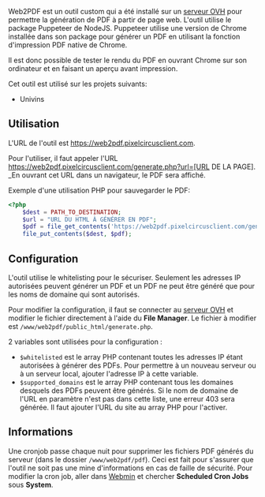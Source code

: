Web2PDF est un outil custom qui a été installé sur un [serveur OVH](serveur-ovh.html) pour permettre la génération de PDF à partir de page web. L'outil utilise le package Puppeteer de NodeJS. Puppeteer utilise une version de Chrome installée dans son package pour générer un PDF en utilisant la fonction d'impression PDF native de Chrome.

Il est donc possible de tester le rendu du PDF en ouvrant Chrome sur son ordinateur et en faisant un aperçu avant impression.

Cet outil est utilisé sur les projets suivants:

- Univins

## Utilisation

L'URL de l'outil est https://web2pdf.pixelcircusclient.com.

Pour l'utiliser, il faut appeler l'URL https://web2pdf.pixelcircusclient.com/generate.php?url=[URL DE LA PAGE]. _En ouvrant cet URL dans un navigateur, le PDF sera affiché.

Exemple d'une utilisation PHP pour sauvegarder le PDF:

```php
<?php
    $dest = PATH_TO_DESTINATION;
    $url = "URL DU HTML À GÉNÉRER EN PDF";
    $pdf = file_get_contents('https://web2pdf.pixelcircusclient.com/generate.php?url='.$url);
    file_put_contents($dest, $pdf);
```

## Configuration

L'outil utilise le whitelisting pour le sécuriser. Seulement les adresses IP autorisées peuvent générer un PDF et un PDF ne peut être généré que pour les noms de domaine qui sont autorisés.

Pour modifier la configuration, il faut se connecter au [serveur OVH](serveur-ovh.html) et modifier le fichier directement à l'aide du **File Manager**. Le fichier à modifier est `/www/web2pdf/public_html/generate.php`.

2 variables sont utilisées pour la configuration :

- `$whitelisted` est le array PHP contenant toutes les adresses IP étant autorisées à générer des PDFs. Pour permettre à un nouveau serveur ou à un serveur local, ajouter l'adresse IP à cette variable.
- `$supported_domains` est le array PHP contenant tous les domaines desquels des PDFs peuvent être générés. Si le nom de domaine de l'URL en paramètre n'est pas dans cette liste, une erreur 403 sera générée. Il faut ajouter l'URL du site au array PHP pour l'activer.

## Informations

Une cronjob passe chaque nuit pour supprimer les fichiers PDF générés du serveur (dans le dossier `/www/web2pdf/pdf`). Ceci est fait pour s'assurer que l'outil ne soit pas une mine d'informations en cas de faille de sécurité. Pour modifier la cron job, aller dans [Webmin](serveur-ovh.html) et chercher **Scheduled Cron Jobs** sous **System**.